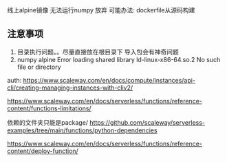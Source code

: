 线上alpine镜像 无法运行numpy 放弃 
可能办法: dockerfile从源码构建




## 注意事项
1. 目录执行问题。。尽量直接放在根目录下 导入包会有神奇问题
2. numpy  alpine Error loading shared library ld-linux-x86-64.so.2 No such file or directory 



auth:
https://www.scaleway.com/en/docs/compute/instances/api-cli/creating-managing-instances-with-cliv2/

https://www.scaleway.com/en/docs/serverless/functions/reference-content/functions-limitations/

依赖的文件夹只能是package/
https://github.com/scaleway/serverless-examples/tree/main/functions/python-dependencies


https://www.scaleway.com/en/docs/serverless/functions/reference-content/deploy-function/

